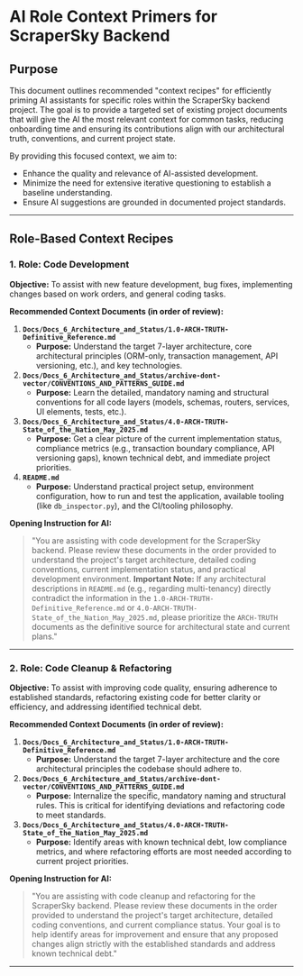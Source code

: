 # AI Role Context Primers for ScraperSky Backend

## Purpose

This document outlines recommended "context recipes" for efficiently priming AI assistants for specific roles within the ScraperSky backend project. The goal is to provide a targeted set of existing project documents that will give the AI the most relevant context for common tasks, reducing onboarding time and ensuring its contributions align with our architectural truth, conventions, and current project state.

By providing this focused context, we aim to:

- Enhance the quality and relevance of AI-assisted development.
- Minimize the need for extensive iterative questioning to establish a baseline understanding.
- Ensure AI suggestions are grounded in documented project standards.

---

## Role-Based Context Recipes

### 1. Role: Code Development

**Objective:** To assist with new feature development, bug fixes, implementing changes based on work orders, and general coding tasks.

**Recommended Context Documents (in order of review):**

1.  **`Docs/Docs_6_Architecture_and_Status/1.0-ARCH-TRUTH-Definitive_Reference.md`**
    - **Purpose:** Understand the target 7-layer architecture, core architectural principles (ORM-only, transaction management, API versioning, etc.), and key technologies.
2.  **`Docs/Docs_6_Architecture_and_Status/archive-dont-vector/CONVENTIONS_AND_PATTERNS_GUIDE.md`**
    - **Purpose:** Learn the detailed, mandatory naming and structural conventions for all code layers (models, schemas, routers, services, UI elements, tests, etc.).
3.  **`Docs/Docs_6_Architecture_and_Status/4.0-ARCH-TRUTH-State_of_the_Nation_May_2025.md`**
    - **Purpose:** Get a clear picture of the current implementation status, compliance metrics (e.g., transaction boundary compliance, API versioning gaps), known technical debt, and immediate project priorities.
4.  **`README.md`**
    - **Purpose:** Understand practical project setup, environment configuration, how to run and test the application, available tooling (like `db_inspector.py`), and the CI/tooling philosophy.

**Opening Instruction for AI:**

> "You are assisting with code development for the ScraperSky backend. Please review these documents in the order provided to understand the project's target architecture, detailed coding conventions, current implementation status, and practical development environment.
> **Important Note:** If any architectural descriptions in `README.md` (e.g., regarding multi-tenancy) directly contradict the information in the `1.0-ARCH-TRUTH-Definitive_Reference.md` or `4.0-ARCH-TRUTH-State_of_the_Nation_May_2025.md`, please prioritize the `ARCH-TRUTH` documents as the definitive source for architectural state and current plans."

---

### 2. Role: Code Cleanup & Refactoring

**Objective:** To assist with improving code quality, ensuring adherence to established standards, refactoring existing code for better clarity or efficiency, and addressing identified technical debt.

**Recommended Context Documents (in order of review):**

1.  **`Docs/Docs_6_Architecture_and_Status/1.0-ARCH-TRUTH-Definitive_Reference.md`**
    - **Purpose:** Understand the target 7-layer architecture and the core architectural principles the codebase should adhere to.
2.  **`Docs/Docs_6_Architecture_and_Status/archive-dont-vector/CONVENTIONS_AND_PATTERNS_GUIDE.md`**
    - **Purpose:** Internalize the specific, mandatory naming and structural rules. This is critical for identifying deviations and refactoring code to meet standards.
3.  **`Docs/Docs_6_Architecture_and_Status/4.0-ARCH-TRUTH-State_of_the_Nation_May_2025.md`**
    - **Purpose:** Identify areas with known technical debt, low compliance metrics, and where refactoring efforts are most needed according to current project priorities.

**Opening Instruction for AI:**

> "You are assisting with code cleanup and refactoring for the ScraperSky backend. Please review these documents in the order provided to understand the project's target architecture, detailed coding conventions, and current compliance status. Your goal is to help identify areas for improvement and ensure that any proposed changes align strictly with the established standards and address known technical debt."

---
